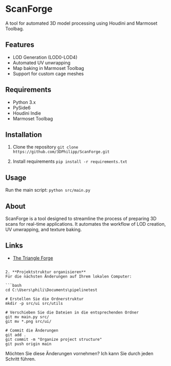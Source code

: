 # ScanForge

A tool for automated 3D model processing using Houdini and Marmoset Toolbag.

## Features
- LOD Generation (LOD0-LOD4)
- Automated UV unwrapping
- Map baking in Marmoset Toolbag
- Support for custom cage meshes

## Requirements
- Python 3.x
- PySide6
- Houdini Indie
- Marmoset Toolbag

## Installation
1. Clone the repository
```git clone https://github.com/3DPhilipp/ScanForge.git```

2. Install requirements
```pip install -r requirements.txt```

## Usage
Run the main script:
```python src/main.py```

## About
ScanForge is a tool designed to streamline the process of preparing 3D scans for real-time applications. It automates the workflow of LOD creation, UV unwrapping, and texture baking.

## Links
- [The Triangle Forge](https://thetriangleforge.de)
```

2. **Projektstruktur organisieren**
Für die nächsten Änderungen auf Ihrem lokalen Computer:

```bash
cd C:\Users\phili\Documents\pipelinetest

# Erstellen Sie die Ordnerstruktur
mkdir -p src/ui src/utils

# Verschieben Sie die Dateien in die entsprechenden Ordner
git mv main.py src/
git mv *.png src/ui/

# Commit die Änderungen
git add .
git commit -m "Organize project structure"
git push origin main
```

Möchten Sie diese Änderungen vornehmen? Ich kann Sie durch jeden Schritt führen.
